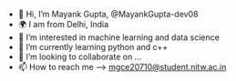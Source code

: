 - 👋 Hi, I’m Mayank Gupta, @MayankGupta-dev08
- 🌍 I am from Delhi, India
- 👀 I’m interested in machine learning and data science
- 🌱 I’m currently learning python and c++
- 💞️ I’m looking to collaborate on ...
- 📫 How to reach me --> mgce20710@student.nitw.ac.in

<!---
MayankGupta-dev08/MayankGupta-dev08 is a ✨ special ✨ repository because its `README.md` (this file) appears on your GitHub profile.
You can click the Preview link to take a look at your changes.
--->
